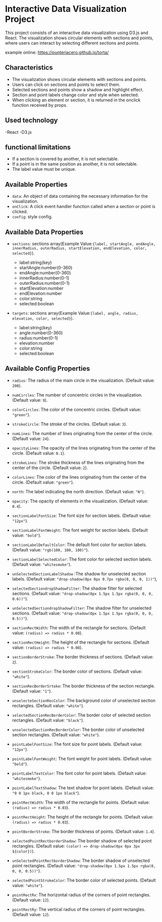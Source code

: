 # Interactive Data Visualization Project

This project consists of an interactive data visualization using D3.js and React. The visualization shows circular elements with sections and points, where users can interact by selecting different sections and points.

example online: https://punteriacero.github.io/torta/

## Characteristics

- The visualization shows circular elements with sections and points.
- Users can click on sections and points to select them.
- Selected sections and points show a shadow and highlight effect.
- Section and point labels change color and style when selected.
- When clicking an element or section, it is returned in the onclick function received by props.


## Used technology

-React
-D3.js

## functional limitations 

- If a section is covered by another, it is not selectable.
- If a point is in the same position as another, it is not selectable.
- The label value must be unique.

## Available Properties

- `data`: An object of data containing the necessary information for the visualization.
- `onClick`: A click event handler function called when a section or point is clicked.
- `config`: style config.

## Available Data Properties

- `sections`: sections array(Example Value:`{label, startAngle, endAngle, innerRadius, outerRadius, startElevation, endElevation, color, selected}`).
	- label:string(key)
	- startAngle:number(0-360)
	- endAngle:number(0-360)
	- innerRadius:number(0-1)
	- outerRadius:number(0-1)
	- startElevation:number
	- endElevation:number
	- color:string
	- selected:boolean

- `targets`: sections array(Example Value:`{label, angle, radius, elevation, color, selected}`).
	- label:string(key)
	- angle:number(0-360)
	- radius:number(0-1)
	- elevation:number
	- color:string
	- selected:boolean



## Available Config Properties

- `radius`: The radius of the main circle in the visualization. (Default value: `200`).
- `numCircles`: The number of concentric circles in the visualization. (Default value: `9`).
- `colorCircles`: The color of the concentric circles. (Default value: `"green"`).
- `strokeCircle`: The stroke of the circles. (Default value: `3`).
- `numLines`: The number of lines originating from the center of the circle. (Default value: `24`).
- `opacityLines`: The opacity of the lines originating from the center of the circle. (Default value: `0.1`).
- `strokeLines`: The stroke thickness of the lines originating from the center of the circle. (Default value: `2`).
- `colorLines`: The color of the lines originating from the center of the circle. (Default value: `"green"`).
- `north`: The label indicating the north direction. (Default value: `"N"`).
- `opacity`: The opacity of elements in the visualization. (Default value: `0.4`).


- `sectionLabelFontSize`: The font size for section labels. (Default value: `"12px"`).
- `sectionLabelFontWeight`: The font weight for section labels. (Default value: `"bold"`).
- `sectionLabelDefaultColor`: The default font color for section labels. (Default value: `"rgb(100, 100, 100)"`).
- `sectionLabelSelectedColor`: The font color for selected section labels. (Default value: `"whitesmoke"`).
- `unSelectedSectionLabelShadow` :The shadow for unselected section labels. (Default value: `"drop-shadow(0px 0px 0.7px rgba(0, 0, 0, 1))"`),
- `selectedSectiondropShadowFilter`: The shadow filter for selected sections. (Default value: `"drop-shadow(0px 1.5px 1.5px rgba(0, 0, 0, 0.6))"`).
- `unSelectedSectiondropShadowFilter`: The shadow filter for unselected sections. (Default value: `"drop-shadow(0px 1.5px 1.5px rgba(0, 0, 0, 0.5))"`).
- `sectionRectWidth`: The width of the rectangle for sections. (Default value: `(radius) => radius * 0.08`).
- `sectionRectHeight`: The height of the rectangle for sections. (Default value: `(radius) => radius * 0.08`).
- `sectionBorderStroke`: The border thickness of sections. (Default value: `2`).
- `sectionStrokeColor`: The border color of sections. (Default value: `"white"`).
- `sectionRecBorderSrtoke`: The border thickness of the section rectangle. (Default value: `"1"`).
- `unselecteSectionRecColor`: The background color of unselected section rectangles. (Default value: `"white"`).
- `selectedSectionRecBorderColor`: The border color of selected section rectangles. (Default value: `"black"`).
- `unselectedSectionRecBorderColor`: The border color of unselected section rectangles. (Default value: `"white"`).


- `pointLabelFontSize`: The font size for point labels. (Default value: `"12px"`).
- `pointLabelFontWeight`: The font weight for point labels. (Default value: `"bold"`).
- `pointLabelTextColor`: The font color for point labels. (Default value: `"whitesmoke"`).
- `pointLabelTextShadow`: The text shadow for point labels. (Default value: `"0 0 1px black, 0 0 1px black"`).
- `pointRectWidth`: The width of the rectangle for points. (Default value: `(radius) => radius * 0.03`).
- `pointRectHeight`: The height of the rectangle for points. (Default value: `(radius) => radius * 0.03`).
- `pointBorderStroke`: The border thickness of points. (Default value: `1.4`).
- `selectedPointRectborderShadow`: The border shadow of selected point rectangles. (Default value: `(color) => drop-shadow(0px 0px 3px ${color})`).
- `unSelectedPointRectborderShadow`: The border shadow of unselected point rectangles. (Default value: `"drop-shadow(0px 1.5px 1.5px rgba(0, 0, 0, 0.5))"`).
- `selectedPointStrokeColor`: The border color of selected points. (Default value: `"white"`).
- `pointRectRx`: The horizontal radius of the corners of point rectangles. (Default value: `12`).
- `pointRectRy`: The vertical radius of the corners of point rectangles. (Default value: `12`).
